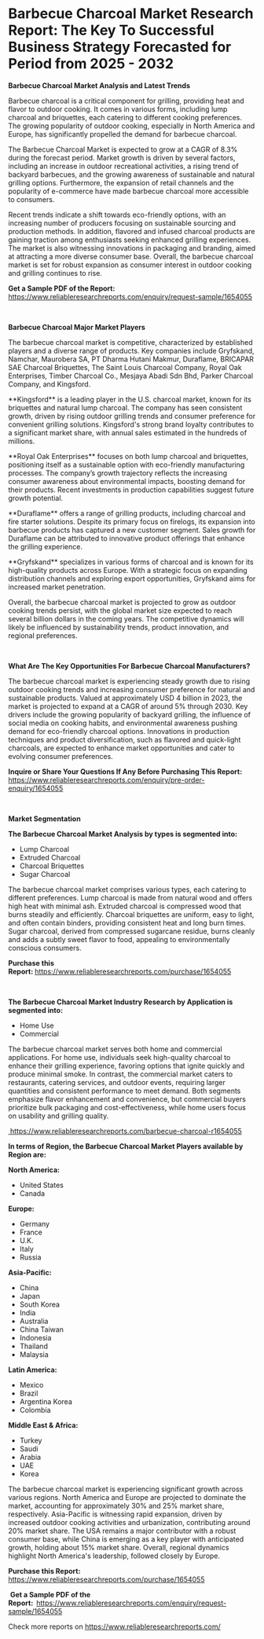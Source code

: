<p><h1>Barbecue Charcoal Market Research Report: The Key To Successful Business Strategy Forecasted for Period from 2025 - 2032</h1></p><p><strong>Barbecue Charcoal Market Analysis and Latest Trends</strong></p>
<p><p>Barbecue charcoal is a critical component for grilling, providing heat and flavor to outdoor cooking. It comes in various forms, including lump charcoal and briquettes, each catering to different cooking preferences. The growing popularity of outdoor cooking, especially in North America and Europe, has significantly propelled the demand for barbecue charcoal.</p><p>The Barbecue Charcoal Market is expected to grow at a CAGR of 8.3% during the forecast period. Market growth is driven by several factors, including an increase in outdoor recreational activities, a rising trend of backyard barbecues, and the growing awareness of sustainable and natural grilling options. Furthermore, the expansion of retail channels and the popularity of e-commerce have made barbecue charcoal more accessible to consumers.</p><p>Recent trends indicate a shift towards eco-friendly options, with an increasing number of producers focusing on sustainable sourcing and production methods. In addition, flavored and infused charcoal products are gaining traction among enthusiasts seeking enhanced grilling experiences. The market is also witnessing innovations in packaging and branding, aimed at attracting a more diverse consumer base. Overall, the barbecue charcoal market is set for robust expansion as consumer interest in outdoor cooking and grilling continues to rise.</p></p>
<p><strong>Get a Sample PDF of the Report:&nbsp;</strong> <a href="https://www.reliableresearchreports.com/enquiry/request-sample/1654055?utm_campaign=2954&utm_medium=2&utm_source=Github&utm_content=ia&utm_term=07032025&utm_id=barbecue-charcoal">https://www.reliableresearchreports.com/enquiry/request-sample/1654055</a></p>
<p>&nbsp;</p>
<p><strong>Barbecue Charcoal Major Market Players</strong></p>
<p><p>The barbecue charcoal market is competitive, characterized by established players and a diverse range of products. Key companies include Gryfskand, Namchar, Maurobera SA, PT Dharma Hutani Makmur, Duraflame, BRICAPAR SAE Charcoal Briquettes, The Saint Louis Charcoal Company, Royal Oak Enterprises, Timber Charcoal Co., Mesjaya Abadi Sdn Bhd, Parker Charcoal Company, and Kingsford.</p><p>**Kingsford** is a leading player in the U.S. charcoal market, known for its briquettes and natural lump charcoal. The company has seen consistent growth, driven by rising outdoor grilling trends and consumer preference for convenient grilling solutions. Kingsford's strong brand loyalty contributes to a significant market share, with annual sales estimated in the hundreds of millions.</p><p>**Royal Oak Enterprises** focuses on both lump charcoal and briquettes, positioning itself as a sustainable option with eco-friendly manufacturing processes. The company’s growth trajectory reflects the increasing consumer awareness about environmental impacts, boosting demand for their products. Recent investments in production capabilities suggest future growth potential.</p><p>**Duraflame** offers a range of grilling products, including charcoal and fire starter solutions. Despite its primary focus on firelogs, its expansion into barbecue products has captured a new customer segment. Sales growth for Duraflame can be attributed to innovative product offerings that enhance the grilling experience.</p><p>**Gryfskand** specializes in various forms of charcoal and is known for its high-quality products across Europe. With a strategic focus on expanding distribution channels and exploring export opportunities, Gryfskand aims for increased market penetration.</p><p>Overall, the barbecue charcoal market is projected to grow as outdoor cooking trends persist, with the global market size expected to reach several billion dollars in the coming years. The competitive dynamics will likely be influenced by sustainability trends, product innovation, and regional preferences.</p></p>
<p>&nbsp;</p>
<p><strong>What Are The Key Opportunities For Barbecue Charcoal Manufacturers?</strong></p>
<p><p>The barbecue charcoal market is experiencing steady growth due to rising outdoor cooking trends and increasing consumer preference for natural and sustainable products. Valued at approximately USD 4 billion in 2023, the market is projected to expand at a CAGR of around 5% through 2030. Key drivers include the growing popularity of backyard grilling, the influence of social media on cooking habits, and environmental awareness pushing demand for eco-friendly charcoal options. Innovations in production techniques and product diversification, such as flavored and quick-light charcoals, are expected to enhance market opportunities and cater to evolving consumer preferences.</p></p>
<p><strong>Inquire or Share Your Questions If Any Before Purchasing This Report:</strong> <a href="https://www.reliableresearchreports.com/enquiry/pre-order-enquiry/1654055?utm_campaign=2954&utm_medium=2&utm_source=Github&utm_content=ia&utm_term=07032025&utm_id=barbecue-charcoal">https://www.reliableresearchreports.com/enquiry/pre-order-enquiry/1654055</a></p>
<p>&nbsp;</p>
<p><strong>Market Segmentation</strong></p>
<p><strong>The Barbecue Charcoal Market Analysis by types is segmented into:</strong></p>
<p><ul><li>Lump Charcoal</li><li>Extruded Charcoal</li><li>Charcoal Briquettes</li><li>Sugar Charcoal</li></ul></p>
<p><p>The barbecue charcoal market comprises various types, each catering to different preferences. Lump charcoal is made from natural wood and offers high heat with minimal ash. Extruded charcoal is compressed wood that burns steadily and efficiently. Charcoal briquettes are uniform, easy to light, and often contain binders, providing consistent heat and long burn times. Sugar charcoal, derived from compressed sugarcane residue, burns cleanly and adds a subtly sweet flavor to food, appealing to environmentally conscious consumers.</p></p>
<p><strong>Purchase this Report:&nbsp;</strong><a href="https://www.reliableresearchreports.com/purchase/1654055?utm_campaign=2954&utm_medium=2&utm_source=Github&utm_content=ia&utm_term=07032025&utm_id=barbecue-charcoal">https://www.reliableresearchreports.com/purchase/1654055</a></p>
<p>&nbsp;</p>
<p><strong>The Barbecue Charcoal Market Industry Research by Application is segmented into:</strong></p>
<p><ul><li>Home Use</li><li>Commercial</li></ul></p>
<p><p>The barbecue charcoal market serves both home and commercial applications. For home use, individuals seek high-quality charcoal to enhance their grilling experience, favoring options that ignite quickly and produce minimal smoke. In contrast, the commercial market caters to restaurants, catering services, and outdoor events, requiring larger quantities and consistent performance to meet demand. Both segments emphasize flavor enhancement and convenience, but commercial buyers prioritize bulk packaging and cost-effectiveness, while home users focus on usability and grilling quality.</p></p>
<p><a href="https://www.reliableresearchreports.com/barbecue-charcoal-r1654055?utm_campaign=2954&utm_medium=2&utm_source=Github&utm_content=ia&utm_term=07032025&utm_id=barbecue-charcoal">&nbsp;https://www.reliableresearchreports.com/barbecue-charcoal-r1654055</a></p>
<p><strong>In terms of Region, the Barbecue Charcoal Market Players available by Region are:</strong></p>
<p>
    <p> <strong> North America: </strong>
        <ul>
            <li>United States</li>
            <li>Canada</li>
        </ul>
        </p> 
    <p> <strong> Europe: </strong>
        <ul>
            <li>Germany</li>
            <li>France</li>
            <li>U.K.</li>
            <li>Italy</li>
            <li>Russia</li>
        </ul>
        </p> 
    <p> <strong> Asia-Pacific: </strong>
        <ul>
            <li>China</li>
            <li>Japan</li>
            <li>South Korea</li>
            <li>India</li>
            <li>Australia</li>
            <li>China Taiwan</li>
            <li>Indonesia</li>
            <li>Thailand</li>
            <li>Malaysia</li>
        </ul>
        </p> 
    <p> <strong> Latin America: </strong>
        <ul>
            <li>Mexico</li>
            <li>Brazil</li>
            <li>Argentina Korea</li>
            <li>Colombia</li>
        </ul>
        </p> 
    <p> <strong> Middle East & Africa: </strong>
        <ul>
            <li>Turkey</li>
            <li>Saudi</li>
            <li>Arabia</li>
            <li>UAE</li>
            <li>Korea</li>
        </ul>
    </p>
    </p>
<p><p>The barbecue charcoal market is experiencing significant growth across various regions. North America and Europe are projected to dominate the market, accounting for approximately 30% and 25% market share, respectively. Asia-Pacific is witnessing rapid expansion, driven by increased outdoor cooking activities and urbanization, contributing around 20% market share. The USA remains a major contributor with a robust consumer base, while China is emerging as a key player with anticipated growth, holding about 15% market share. Overall, regional dynamics highlight North America's leadership, followed closely by Europe.</p></p>
<p><strong>Purchase this Report: </strong><a href="https://www.reliableresearchreports.com/purchase/1654055?utm_campaign=2954&utm_medium=2&utm_source=Github&utm_content=ia&utm_term=07032025&utm_id=barbecue-charcoal">https://www.reliableresearchreports.com/purchase/1654055</a></p>
<p>&nbsp;<strong>Get a Sample PDF of the Report:&nbsp;&nbsp;</strong><a href="https://www.reliableresearchreports.com/enquiry/request-sample/1654055?utm_campaign=2954&utm_medium=2&utm_source=Github&utm_content=ia&utm_term=07032025&utm_id=barbecue-charcoal">https://www.reliableresearchreports.com/enquiry/request-sample/1654055</a></p>
<p><strong></strong></p>
<p>Check more reports on <a href="https://www.reliableresearchreports.com/?utm_campaign=2954&utm_medium=2&utm_source=Github&utm_content=ia&utm_term=07032025&utm_id=barbecue-charcoal">https://www.reliableresearchreports.com/</a></p>